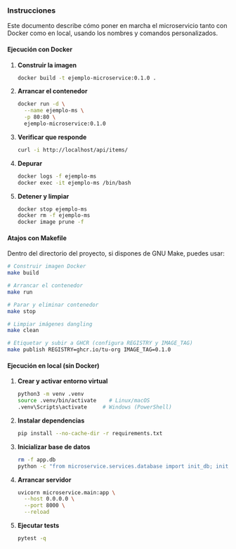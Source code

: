 ### Instrucciones

Este documento describe cómo poner en marcha el microservicio tanto con Docker como en local, usando los nombres y comandos personalizados.

#### Ejecución con Docker

1. **Construir la imagen**

   ```bash
   docker build -t ejemplo-microservice:0.1.0 .
   ```

2. **Arrancar el contenedor**

   ```bash
   docker run -d \
     --name ejemplo-ms \
     -p 80:80 \
     ejemplo-microservice:0.1.0
   ```

3. **Verificar que responde**

   ```bash
   curl -i http://localhost/api/items/
   ```

4. **Depurar**

   ```bash
   docker logs -f ejemplo-ms
   docker exec -it ejemplo-ms /bin/bash
   ```

5. **Detener y limpiar**

   ```bash
   docker stop ejemplo-ms
   docker rm -f ejemplo-ms
   docker image prune -f
   ```

#### Atajos con Makefile

Dentro del directorio del proyecto, si dispones de GNU Make, puedes usar:

```bash
# Construir imagen Docker
make build

# Arrancar el contenedor
make run

# Parar y eliminar contenedor
make stop

# Limpiar imágenes dangling
make clean

# Etiquetar y subir a GHCR (configura REGISTRY y IMAGE_TAG)
make publish REGISTRY=ghcr.io/tu-org IMAGE_TAG=0.1.0
```

#### Ejecución en local (sin Docker)

1. **Crear y activar entorno virtual**

   ```bash
   python3 -m venv .venv
   source .venv/bin/activate    # Linux/macOS
   .venv\Scripts\activate     # Windows (PowerShell)
   ```

2. **Instalar dependencias**

   ```bash
   pip install --no-cache-dir -r requirements.txt
   ```

3. **Inicializar base de datos**

   ```bash
   rm -f app.db
   python -c "from microservice.services.database import init_db; init_db()"
   ```

4. **Arrancar servidor**

   ```bash
   uvicorn microservice.main:app \
     --host 0.0.0.0 \
     --port 8000 \
     --reload
   ```

5. **Ejecutar tests**

   ```bash
   pytest -q
   ```

